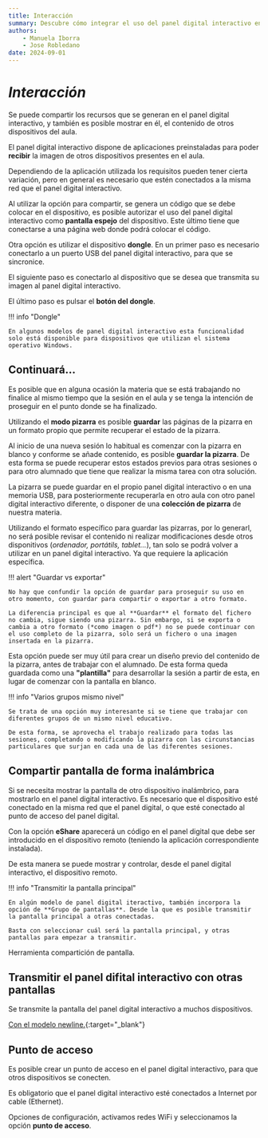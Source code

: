 ```yaml
--- 
title: Interacción
summary: Descubre cómo integrar el uso del panel digital interactivo en la actividad del aula.
authors:
    - Manuela Iborra
    - Jose Robledano
date: 2024-09-01
---
```

# *Interacción*

Se puede compartir los recursos que se generan en el panel digital interactivo, y también es posible mostrar en él, el contenido de otros dispositivos del aula.

El panel digital interactivo dispone de aplicaciones preinstaladas para poder **recibir** la imagen de otros dispositivos presentes en el aula.

Dependiendo de la aplicación utilizada los requisitos pueden tener cierta variación, pero en general es necesario que estén conectados a la misma red que el panel digital interactivo. 

Al utilizar la opción para compartir, se genera un código que se debe colocar en el dispositivo, es posible autorizar el uso del panel digital interactivo como **pantalla espejo** del dispositivo. Este último tiene que conectarse a una página web donde podrá colocar el código.

Otra opción es utilizar el dispositivo **dongle**. En un primer paso es necesario conectarlo a un puerto USB del panel digital interactivo, para que se sincronice.

El siguiente paso es conectarlo al dispositivo que se desea que transmita su imagen al panel digital interactivo.

El último paso es pulsar el **botón del dongle**.


!!! info "Dongle"

    En algunos modelos de panel digital interactivo esta funcionalidad solo está disponible para dispositivos que utilizan el sistema operativo Windows.

## Continuará...

Es posible que en alguna ocasión la materia que se está trabajando no finalice al mismo tiempo que la sesión en el aula y se tenga la intención de proseguir en el punto donde se ha finalizado. 

Utilizando el **modo pizarra** es posible **guardar** las páginas de la pizarra en un formato propio que permite recuperar el estado de la pizarra.

Al inicio de una nueva sesión lo habitual es comenzar con la pizarra en blanco y conforme se añade contenido, es posible **guardar la pizarra**. De esta forma se puede recuperar estos estados previos para otras sesiones o para otro alumnado que tiene que realizar la misma tarea con otra solución.

La pizarra se puede guardar en el propio panel digital interactivo o en una memoria USB, para posteriormente recuperarla en otro aula con otro panel digital interactivo diferente, o disponer de una **colección de pizarra** de nuestra materia.

Utilizando el formato específico para guardar las pizarras, por lo generarl, no será posible revisar el contenido ni realizar modificaciones desde otros disponitivos (*ordenador, portátils, tablet...*), tan solo se podrá volver a utilizar en un panel digital interactivo. Ya que requiere la aplicación específica.


!!! alert "Guardar vs exportar"

    No hay que confundir la opción de guardar para proseguir su uso en otro momento, con guardar para compartir o exportar a otro formato. 

    La diferencia principal es que al **Guardar** el formato del fichero no cambia, sigue siendo una pizarra. Sin embargo, si se exporta o cambia a otro formato (*como imagen o pdf*) no se puede continuar con el uso completo de la pizarra, solo será un fichero o una imagen insertada en la pizarra.


Esta opción puede ser muy útil para crear un diseño previo del contenido de la pizarra, antes de trabajar con el alumnado. De esta forma queda guardada como una **"plantilla"** para desarrollar la sesión a partir de esta, en lugar de comenzar con la pantalla en blanco.

!!! info "Varios grupos mismo nivel"

    Se trata de una opción muy interesante si se tiene que trabajar con diferentes grupos de un mismo nivel educativo.

    De esta forma, se aprovecha el trabajo realizado para todas las sesiones, completando o modificando la pizarra con las circunstancias particulares que surjan en cada una de las diferentes sesiones.


## Compartir pantalla de forma inalámbrica

Si se necesita mostrar la pantalla de otro dispositivo inalámbrico, para mostrarlo en el panel digital interactivo. Es necesario que el dispositivo esté conectado en la misma red que el panel digital, o que esté conectado al punto de acceso del panel digital.

Con la opción **eShare** aparecerá un código en el panel digital que debe ser introducido en el dispositivo remoto (teniendo la aplicación correspondiente instalada). 

De esta manera se puede mostrar y controlar, desde el panel digital interactivo, el dispositivo remoto.

!!! info "Transmitir la pantalla principal"

    En algún modelo de panel digital iteractivo, también incorpora la opción de **Grupo de pantallas**. Desde la que es posible transmitir la pantalla principal a otras conectadas.

    Basta con seleccionar cuál será la pantalla principal, y otras pantallas para empezar a transmitir.


Herramienta compartición de pantalla.

## Transmitir el panel difital interactivo con otras pantallas

Se transmite la pantalla del panel digital interactivo a muchos dispositivos.

[Con el modelo newline.](https://gvaedu.sharepoint.com/sites/DOCUMENTAR-FormacioTIC/_layouts/15/stream.aspx?id=%2Fsites%2FDOCUMENTAR%2DFormacioTIC%2FDocumentos%20compartidos%2FGeneral%2FADI%2F03%20VIDEOS%20PANTALLAS%2F01%20Vid%20ADI%2022%2D23%20Newline%2FVideo%20C%5F03%20%2D%20Broadcast%2Emp4&referrer=StreamWebApp%2EWeb&referrerScenario=AddressBarCopied%2Eview%2E8ebb131a%2D9e47%2D4e1a%2Daa61%2D73e4595b8ae8){:target="_blank"}

## Punto de acceso

Es posible crear un punto de acceso en el panel digital interactivo, para que otros dispositivos se conecten.

Es obligatorio que el panel digital interactivo esté conectados a Internet por cable (Ethernet). 

Opciones de configuración, activamos redes WiFi y seleccionamos la opción **punto de acceso**.
